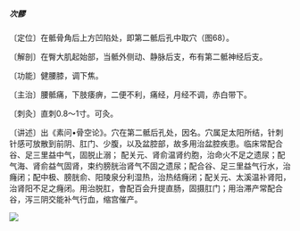 ##### 次髎

〔定位〕在骶骨角后上方凹陷处，即第二骶后孔中取穴（图68）。

〔解剖〕在臀大肌起始部，当骶外侧动、静脉后支，布有第二骶神经后支。

〔功能〕健腰膝，调下焦。

〔主治〕腰骶痛，下肢痿痹，二便不利，痛经，月经不调，赤白带下。

〔刺灸〕直刺0.8〜1寸。可灸。

〔讲述〕出《素问•骨空论》。穴在第二骶后孔处，因名。穴属足太阳所结，针刺针感可放散到前阴、肛门、少腹，以及盆腔部，故多用治盆腔疾患。临床常配合谷、足三里益中气，固脱止溺； 配关元、肾俞温肾约胞，治命火不足之遗尿；配气海、肾俞益气固肾，束约膀胱治肾气不固之遗尿；配合谷、足三里益气行水，治癃闭；配中极、膀胱俞、阳陵泉分利湿热，治热结癃闭；配关元、太溪温补肾阳，治肾阳不足之癃闭。用治脱肛，會配百会升提直肠，固摄肛门；用治滞产常配合谷，泻三阴交能补气行血，缩宫催产。

![](img/图68.jpg)
